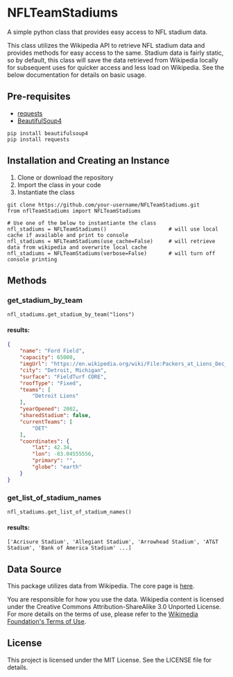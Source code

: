 # NFLTeamStadiums
A simple python class that provides easy access to NFL stadium data.

This class utilizes the Wikipedia API to retrieve NFL stadium data and provides methods for easy 
access to the same. Stadium data is fairly static, so by default, this class will save the data retrieved from 
Wikipedia locally for subsequent uses for quicker access and less load on Wikipedia. See the below documentation 
for details on basic usage.

## Pre-requisites
- [requests](https://pypi.org/project/requests/)
- [BeautifulSoup4](https://pypi.org/project/beautifulsoup4/)

```
pip install beautifulsoup4
pip install requests
```

## Installation and Creating an Instance
1. Clone or download the repository 
2. Import the class in your code
3. Instantiate the class
```
git clone https://github.com/your-username/NFLTeamStadiums.git
from nflTeamStadiums import NFLTeamStadiums

# Use one of the below to instantiante the class
nfl_stadiums = NFLTeamStadiums()                    # will use local cache if available and print to console
nfl_stadiums = NFLTeamStadiums(use_cache=False)     # will retrieve data from wikipedia and overwrite local cache
nfl_stadiums = NFLTeamStadiums(verbose=False)       # will turn off console printing
```

## Methods

### get_stadium_by_team
```
nfl_stadiums.get_stadium_by_team("lions")
```

#### results:
```json
{
    "name": "Ford Field",
    "capacity": 65000,
    "imgUrl": "https://en.wikipedia.org/wiki/File:Packers_at_Lions_Dec_2020_(50715608723).jpg",
    "city": "Detroit, Michigan",
    "surface": "FieldTurf CORE",
    "roofType": "Fixed",
    "teams": [
        "Detroit Lions"
    ],
    "yearOpened": 2002,
    "sharedStadium": false,
    "currentTeams": [
        "DET"
    ],
    "coordinates": {
        "lat": 42.34,
        "lon": -83.04555556,
        "primary": "",
        "globe": "earth"
    }
}
```

### get_list_of_stadium_names
```
nfl_stadiums.get_list_of_stadium_names()
```

#### results:
```
['Acrisure Stadium', 'Allegiant Stadium', 'Arrowhead Stadium', 'AT&T Stadium', 'Bank of America Stadium' ...]
```

## Data Source
This package utilizes data from Wikipedia. The core page is 
[here](https://en.wikipedia.org/wiki/List_of_current_NFL_stadiums).


You are responsible for how you use the data. Wikipedia content is licensed under 
the Creative Commons Attribution-ShareAlike 3.0 Unported License. For more details on the terms of use, 
please refer to the [Wikimedia Foundation's Terms of Use](https://foundation.wikimedia.org/wiki/Policy:Terms_of_Use).


## License
This project is licensed under the MIT License. See the LICENSE file for details.

